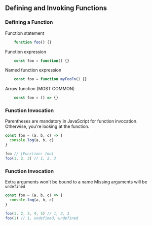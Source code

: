 Defining and Invoking Functions
-------------------------------

### Defining a Function

Function statement

```javascript
    function foo() {}
```

Function expression

```javascript
    const foo = function() {}
```

Named function expression

```javascript
    const foo = function myFooFn() {}
```

Arrow function (MOST COMMON)

```javascript
    const foo = () => {}
```

### Function Invocation

Parentheses are mandatory in JavaScript for function invocation. 
Otherwise, you're looking at the function.

```javascript
const foo = (a, b, c) => {
  console.log(a, b, c)
}

foo // [Function: foo]
foo(1, 2, 3) // 1, 2, 3
```

### Function Invocation

Extra arguments won't be bound to a name
Missing arguments will be `undefined`

```javascript
const foo = (a, b, c) => {
  console.log(a, b, c)
}

foo(1, 2, 3, 4, 5) // 1, 2, 3
foo(1) // 1, undefined, undefined
```
